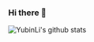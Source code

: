 ### Hi there 👋
![YubinLi's github stats](https://github-readme-stats.vercel.app/api?username=liyubin117&theme=dracula&&include_all_commits=true)
